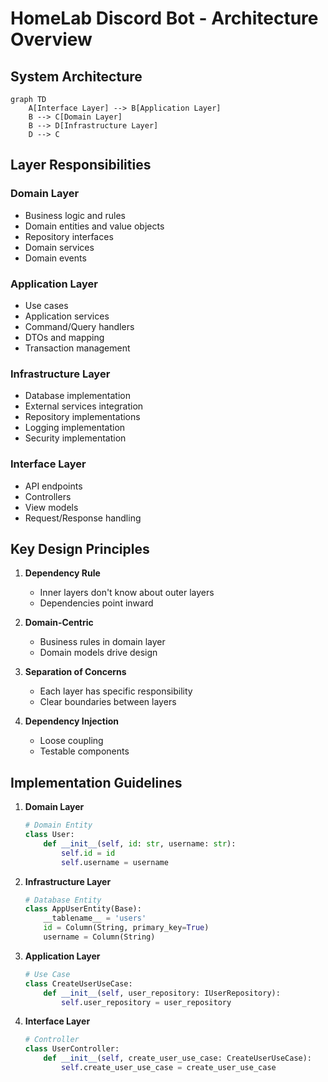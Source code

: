 # HomeLab Discord Bot - Architecture Overview

## System Architecture

```mermaid
graph TD
    A[Interface Layer] --> B[Application Layer]
    B --> C[Domain Layer]
    B --> D[Infrastructure Layer]
    D --> C
```

## Layer Responsibilities

### Domain Layer
- Business logic and rules
- Domain entities and value objects
- Repository interfaces
- Domain services
- Domain events

### Application Layer
- Use cases
- Application services
- Command/Query handlers
- DTOs and mapping
- Transaction management

### Infrastructure Layer
- Database implementation
- External services integration
- Repository implementations
- Logging implementation
- Security implementation

### Interface Layer
- API endpoints
- Controllers
- View models
- Request/Response handling

## Key Design Principles

1. **Dependency Rule**
   - Inner layers don't know about outer layers
   - Dependencies point inward

2. **Domain-Centric**
   - Business rules in domain layer
   - Domain models drive design

3. **Separation of Concerns**
   - Each layer has specific responsibility
   - Clear boundaries between layers

4. **Dependency Injection**
   - Loose coupling
   - Testable components

## Implementation Guidelines

1. **Domain Layer**
   ```python
   # Domain Entity
   class User:
       def __init__(self, id: str, username: str):
           self.id = id
           self.username = username
   ```

2. **Infrastructure Layer**
   ```python
   # Database Entity
   class AppUserEntity(Base):
       __tablename__ = 'users'
       id = Column(String, primary_key=True)
       username = Column(String)
   ```

3. **Application Layer**
   ```python
   # Use Case
   class CreateUserUseCase:
       def __init__(self, user_repository: IUserRepository):
           self.user_repository = user_repository
   ```

4. **Interface Layer**
   ```python
   # Controller
   class UserController:
       def __init__(self, create_user_use_case: CreateUserUseCase):
           self.create_user_use_case = create_user_use_case
   ``` 